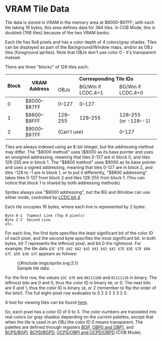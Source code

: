 
# VRAM Tile Data

Tile data is stored in VRAM in the memory area at \$8000-$97FF; with each tile
taking 16 bytes, this area defines data for 384 tiles. In CGB Mode,
this is doubled (768 tiles) because of the two VRAM banks.

Each tile has 8x8 pixels and has a color depth of 4 colors/gray
shades. Tiles can be displayed as part of the Background/Window maps,
and/or as OBJ tiles (foreground sprites). Note that OBJs
don't use color 0 - it's transparent instead.

There are three "blocks" of 128 tiles each:

<table>
  <thead>
    <tr>
      <th rowspan="2">Block</th>
      <th rowspan="2">VRAM Address</th>
      <th colspan="3">Corresponding Tile IDs</th>
    </tr>
    <tr>
      <td>OBJs</td>
      <td>BG/Win if LCDC.4=1</td>
      <td>BG/Win if LCDC.4=0</td>
    </tr>
  </thead>
  <tbody>
    <tr>
      <td>0</td>
      <td>$8000&ndash;$87FF</td>
      <td>0&ndash;127</td>
      <td>0&ndash;127</td>
      <td></td>
    </tr>
    <tr>
      <td>1</td>
      <td>$8800&ndash;$8FFF</td>
      <td>128&ndash;255</td>
      <td>128&ndash;255</td>
      <td>
        128&ndash;255 <br />
        (or -128&ndash;-1)
      </td>
    </tr>
    <tr>
      <td>2</td>
      <td>$9000&ndash;$97FF</td>
      <td colspan="2">(Can't use)</td>
      <td>0&ndash;127</td>
    </tr>
  </tbody>
</table>


Tiles are always indexed using an 8-bit integer, but the addressing
method may differ. The "$8000 method" uses \$8000 as its base pointer
and uses an unsigned addressing, meaning that tiles 0-127 are in block
0, and tiles 128-255 are in block 1. The "$8800 method" uses \$9000 as
its base pointer and uses a signed addressing, meaning that tiles 0-127
are in block 2, and tiles -128 to -1 are in block 1, or to put it differently,
"$8800 addressing" takes tiles 0-127 from block 2
and tiles 128-255 from block 1. (You can notice that block 1 is shared
by both addressing methods)

Sprites always use "$8000 addressing", but the BG and Window can use either
mode, controlled by [LCDC bit 4](<#LCDC.4 — BG and Window tile data area>).

Each tile occupies 16 bytes, where each line is represented by 2 bytes:

```
Byte 0-1  Topmost Line (Top 8 pixels)
Byte 2-3  Second Line
etc.
```

For each line, the first byte specifies the least significant bit of the color
ID of each pixel, and the second byte specifies the most significant bit. In
both bytes, bit 7 represents the leftmost pixel, and bit 0 the rightmost. For
example, the tile data `$3C $7E $42 $42 $42 $42 $42 $42 $7E $5E $7E $0A $7C $56
$38 $7C` appears as follows:

<figure>
{{#include imgs/sprite.svg:2:}}
<figcaption>Sample tile data</figcaption>
</figure>

For the first row, the values `$3C $7E` are `00111100` and `01111110` in
binary. The leftmost bits are 0 and 0, thus the color ID is binary `00`, or 0.
The next bits are 0 and 1, thus the color ID is binary `10`, or 2 (remember to
flip the order of the bits!). The full eight-pixel row evaluates to 0 2 3 3 3 3
2 0.

A tool for viewing tiles can be found
[here](https://www.huderlem.com/demos/gameboy2bpp.html).

So, each pixel has a color ID of 0 to 3. The color
numbers are translated into real colors (or gray shades) depending on
the current palettes, except that when the tile is used in an OBJ the
color ID 0 means transparent. The palettes are defined through registers
[BGP](<#FF47 — BGP (Non-CGB Mode only): BG palette data>),
[OBP0 and OBP1](<#FF48–FF49 — OBP0, OBP1 (Non-CGB Mode only): OBJ palette 0, 1 data>), and
[BCPS/BGPI](<#FF68 — BCPS/BGPI (CGB Mode only): Background color palette specification / Background palette index>),
[BCPD/BGPD](<#FF69 — BCPD/BGPD (CGB Mode only): Background color palette data / Background palette data>),
[OCPS/OBPI and OCPD/OBPD](<#FF6A–FF6B — OCPS/OBPI, OCPD/OBPD (CGB Mode only): OBJ color palette specification / OBJ palette index, OBJ color palette data / OBJ palette data>)
(CGB Mode).
